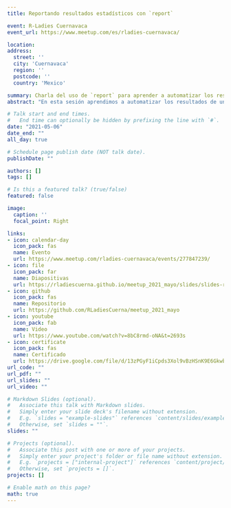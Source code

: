 ```yaml
---
title: Reportando resultados estadísticos con `report`

event: R-Ladies Cuernavaca
event_url: https://www.meetup.com/es/rladies-cuernavaca/

location: 
address:
  street: ''
  city: 'Cuernavaca'
  region: ''
  postcode: ''
  country: 'Mexico'

summary: Charla del uso de `report` para aprender a automatizar los resultados de un análisis estadístico en R.
abstract: "En esta sesión aprendimos a automatizar los resultados de un análisis estadístico en R para crear informes estandarizados y fáciles de entender. Para ello, utilizamos el paquete `report`. Se trata de un paquete perteneciente al `easyverse` que fue creado para vincular los resultados del análisis obtenidos en R con un manuscrito."

# Talk start and end times.
#   End time can optionally be hidden by prefixing the line with `#`.
date: "2021-05-06"
date_end: ""
all_day: true

# Schedule page publish date (NOT talk date).
publishDate: ""

authors: []
tags: []

# Is this a featured talk? (true/false)
featured: false

image:
  caption: ''
  focal_point: Right

links:
- icon: calendar-day
  icon_pack: fas
  name: Evento
  url: https://www.meetup.com/rladies-cuernavaca/events/277847239/
- icon: file
  icon_pack: far
  name: Diapositivas
  url: https://rladiescuerna.github.io/meetup_2021_mayo/slides/slides-report.html#1
- icon: github
  icon_pack: fas
  name: Repositorio
  url: https://github.com/RLadiesCuerna/meetup_2021_mayo
- icon: youtube
  icon_pack: fab
  name: Video
  url: https://www.youtube.com/watch?v=8bC8rmd-oNA&t=2693s
- icon: certificate
  icon_pack: fas
  name: Certificado
  url: https://drive.google.com/file/d/13zPGyF1iCpds3Xol9vBzHSnK9E6Gkwbs/view?usp=sharing
url_code: ""
url_pdf: ""
url_slides: ""
url_video: ""

# Markdown Slides (optional).
#   Associate this talk with Markdown slides.
#   Simply enter your slide deck's filename without extension.
#   E.g. `slides = "example-slides"` references `content/slides/example-slides.md`.
#   Otherwise, set `slides = ""`.
slides: ""

# Projects (optional).
#   Associate this post with one or more of your projects.
#   Simply enter your project's folder or file name without extension.
#   E.g. `projects = ["internal-project"]` references `content/project/deep-learning/index.md`.
#   Otherwise, set `projects = []`.
projects: []

# Enable math on this page?
math: true
---
```


